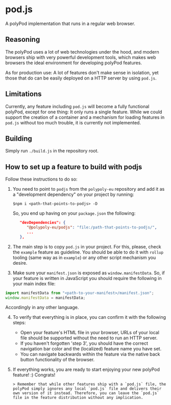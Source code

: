 # pod.js

A polyPod implementation that runs in a regular web browser.

## Reasoning

The polyPod uses a lot of web technologies under the hood, and modern
browsers ship with very powerful development tools, which makes web
browsers the ideal environment for developing polyPod features.

As for production use: A lot of features don't make sense in
isolation, yet those that do can be easily deployed on a HTTP server
by using `pod.js`.

## Limitations

Currently, any feature including `pod.js` will become a fully
functional polyPod, except for one thing: It only runs a single
feature. While we could support the creation of a container and a
mechanism for loading features in `pod.js` without too much trouble,
it is currently not implemented.

## Building

Simply run `./build.js` in the repository root.

## How to set up a feature to build with podjs

Follow these instructions to do so:

1.  You need to point to `podjs` from the `polypoly-eu` repository and
    add it as a "development dependency" on your project by running:

        $npm i <path-that-points-to-podjs> -D

    So, you end up having on your `package.json` the following:

    ```json
       "devDependencies": {
          "@polypoly-eu/podjs": "file:/path-that-points-to-podjs/",
          ...
       },

    ```

2.  The main step is to copy `pod.js` in your project. For this, please, check the `example` feature as guideline. You should be able to do it with `rollup` tooling (same way as in `example`) or any other script mechanism you desire.

3.  Make sure your `manifest.json` is exposed as `window.manifestData`.
    So, if your feature is written in JavaScript you should require the following in your main index file:

```js
import manifestData from "<path-to-your-manifest>/manifest.json";
window.manifestData = manifestData;
```

Accordingly in any other language.

4.  To verify that everything is in place, you can confirm it with the following steps:

    -   Open your feature's HTML file in your browser, URLs of your local file should be supported without the need to run an HTTP server.
    -   If you haven't forgotten 'step 3', you should have the correct navigation bar color and the (localized) feature name you have set.
    -   You can navigate backwards within the feature via the native back button functionality of the browser.

5.  If everything works, you are ready to start enjoying your new polyPod feature! :)
    Congrats!

        > Remember that while other features ship with a `pod.js` file, the polyPod simply ignores any local `pod.js` file and delivers their own version of it instead. Therefore, you can leave the `pod.js` file in the feature distribution without any implication.
